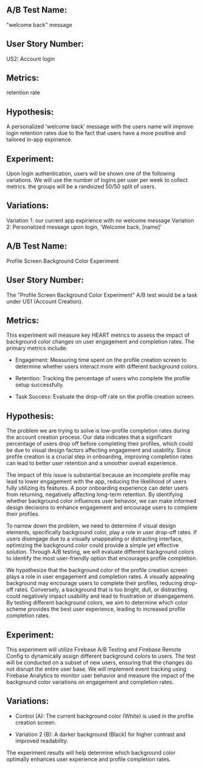 ## A/B Test Name: 
"welcome back" message

## User Story Number: 
US2: Account login

## Metrics: 
retention rate

## Hypothesis: 
A personalized 'welcome back' message with the users name will improve login retention rates due to the fact that users have a more positive and tailored in-app expirience.

## Experiment: 
Upon login authentication, users will be shown one of the following variations. We will use the number of logins per user per week to collect metrics. the groups will be a randoized 50/50 split of users.

## Variations:
Variation 1: our current app expirience with no welcome message
Variation 2: Personalized message upon login, 'Welcome back, [name]'

## A/B Test Name:
Profile Screen Background Color Experiment 

## User Story Number:
The "Profile Screen Background Color Experiment" A/B test would be a task under US1 (Account Creation).

## Metrics:
This experiment will measure key HEART metrics to assess the impact of background color changes on user engagement and completion rates. The primary metrics include:

* Engagement: Measuring time spent on the profile creation screen to determine whether users interact more with different background colors.

* Retention: Tracking the percentage of users who complete the profile setup successfully.

* Task Success: Evaluate the drop-off rate on the profile creation screen.


## Hypothesis:
The problem we are trying to solve is low-profile completion rates during the account creation process. Our data indicates that a significant percentage of users drop off before completing their profiles, which could be due to visual design factors affecting engagement and usability. Since profile creation is a crucial step in onboarding, improving completion rates can lead to better user retention and a smoother overall experience.

The impact of this issue is substantial because an incomplete profile may lead to lower engagement with the app, reducing the likelihood of users fully utilizing its features. A poor onboarding experience can deter users from returning, negatively affecting long-term retention. By identifying whether background color influences user behavior, we can make informed design decisions to enhance engagement and encourage users to complete their profiles.

To narrow down the problem, we need to determine if visual design elements, specifically background color, play a role in user drop-off rates. If users disengage due to a visually unappealing or distracting interface, optimizing the background color could provide a simple yet effective solution. Through A/B testing, we will evaluate different background colors to identify the most user-friendly option that encourages profile completion.

We hypothesize that the background color of the profile creation screen plays a role in user engagement and completion rates. A visually appealing background may encourage users to complete their profiles, reducing drop-off rates. Conversely, a background that is too bright, dull, or distracting could negatively impact usability and lead to frustration or disengagement. By testing different background colors, we aim to determine which color scheme provides the best user experience, leading to increased profile completion rates.

## Experiment:
This experiment will utilize Firebase A/B Testing and Firebase Remote Config to dynamically assign different background colors to users. The test will be conducted on a subset of new users, ensuring that the changes do not disrupt the entire user base. We will implement event tracking using Firebase Analytics to monitor user behavior and measure the impact of the background color variations on engagement and completion rates.

## Variations:
* Control (A): The current background color (White) is used in the profile creation screen.

* Variation 2 (B): A darker background (Black) for higher contrast and improved readability.

The experiment results will help determine which background color optimally enhances user experience and profile completion rates.
